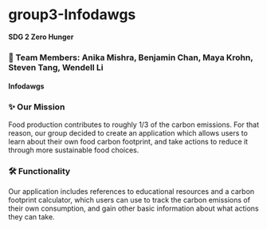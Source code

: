 # group3-Infodawgs

**SDG 2 Zero Hunger**

### 🎳 Team Members: Anika Mishra, Benjamin Chan, Maya Krohn, Steven Tang, Wendell Li
#### Infodawgs

### ✨ Our Mission
Food production contributes to roughly 1/3 of the carbon emissions. For that reason, our group decided to create an application which allows users to learn about their own food carbon footprint, and take actions to reduce it through more sustainable food choices. 

### 🛠 Functionality
Our application includes references to educational resources and a carbon footprint calculator, which users can use to track the carbon emissions of their own consumption, and gain other basic information about what actions they can take. 

